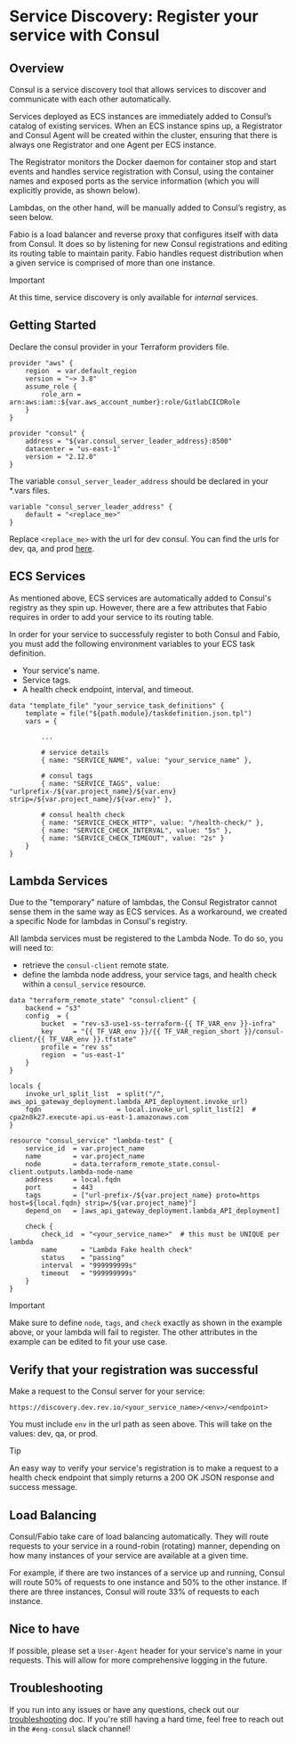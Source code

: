 # Service Discovery: Register your service with Consul

## Overview

Consul is a service discovery tool that allows services to discover and communicate with each other automatically.

Services deployed as ECS instances are immediately added to Consul’s catalog of existing services. When an ECS instance spins up, a Registrator and Consul Agent will be created within the cluster, ensuring that there is always one Registrator and one Agent per ECS instance.

The Registrator monitors the Docker daemon for container stop and start events and handles service registration with Consul, using the container names and exposed ports as the service information (which you will explicitly provide, as shown below).

Lambdas, on the other hand, will be manually added to Consul’s registry, as seen below.

Fabio is a load balancer and reverse proxy that configures itself with data from Consul. It does so by listening for new Consul registrations and editing its routing table to maintain parity. Fabio handles request distribution when a given service is comprised of more than one instance.

> [!IMPORTANT]
> At this time, service discovery is only available for *internal* services.

## Getting Started

Declare the consul provider in your Terraform providers file.

```
provider "aws" {
    region  = var.default_region
    version = "~> 3.8"
    assume_role {
        role_arn = arn:aws:iam::${var.aws_account_number}:role/GitlabCICDRole
    }
}

provider "consul" {
    address = "${var.consul_server_leader_address}:8500"
    datacenter = "us-east-1"
    version = "2.12.0"
}
```

The variable `consul_server_leader_address` should be declared in your *.vars files.

```
variable "consul_server_leader_address" {
    default = "<replace_me>"
}
```

Replace `<replace_me>` with the url for dev consul. You can find the urls for dev, qa, and prod [here]().

## ECS Services

As mentioned above, ECS services are automatically added to Consul's registry as they spin up. However, there are a few attributes that Fabio requires in order to add your service to its routing table.

In order for your service to successfuly register to both Consul and Fabio, you must add the following environment variables to your ECS task definition.

* Your service's name.
* Service tags.
* A health check endpoint, interval, and timeout.

```
data "template_file" "your_service_task_definitions" {
    template = file("${path.module}/taskdefinition.json.tpl")
    vars = {
        
        ...
        
        # service details
        { name: "SERVICE_NAME", value: "your_service_name" },
        
        # consul tags
        { name: "SERVICE_TAGS", value: "urlprefix-/${var.project_name}/${var.env} strip=/${var.project_name}/${var.env}" },

        # consul health check
        { name: "SERVICE_CHECK_HTTP", value: "/health-check/" },
        { name: "SERVICE_CHECK_INTERVAL", value: "5s" },
        { name: "SERVICE_CHECK_TIMEOUT", value: "2s" }
    }
}
```

## Lambda Services

Due to the "temporary" nature of lambdas, the Consul Registrator cannot sense them in the same way as ECS services. As a workaround, we created a specific Node for lambdas in Consul's registry.

All lambda services must be registered to the Lambda Node. To do so, you will need to:

* retrieve the `consul-client` remote state.
* define the lambda node address, your service tags, and health check within a `consul_service` resource.

```
data "terraform_remote_state" "consul-client" {
    backend = "s3"
    config  = {
        bucket  = "rev-s3-use1-ss-terraform-{{ TF_VAR_env }}-infra"
        key     = "{{ TF_VAR_env }}/{{ TF_VAR_region_short }}/consul-client/{{ TF_VAR_env }}.tfstate"
        profile = "rev ss"
        region  = "us-east-1"
    }
}

locals {
    invoke_url_split_list  = split("/", aws_api_gateway_deployment.lambda_API_deployment.invoke_url)
    fqdn                   = local.invoke_url_split_list[2]  # cpa2n8k27.execute-api.us-east-1.amazonaws.com
}

resource "consul_service" "lambda-test" {
    service_id  = var.project_name
    name        = var.project_name
    node        = data.terraform_remote_state.consul-client.outputs.lambda-node-name
    address     = local.fqdn
    port        = 443
    tags        = ["url-prefix-/${var.project_name} proto=https host=${local.fqdn} strip=/${var.project_name}"]
    depend_on   = [aws_api_gateway_deployment.lambda_API_deployment]

    check {
        check_id  = "<your_service_name>"  # this must be UNIQUE per lambda
        name      = "Lambda Fake health check"
        status    = "passing"
        interval  = "999999999s"
        timeout   = "999999999s"
    }
}
```

> [!IMPORTANT]
> Make sure to define `node`, `tags`, and `check` exactly as shown in the example above, or your lambda will fail to register. The other attributes in the example can be edited to fit your use case.

## Verify that your registration was successful

Make a request to the Consul server for your service:

`https://discovery.dev.rev.io/<your_service_name>/<env>/<endpoint>`

You must include `env` in the url path as seen above. This will take on the values: dev, qa, or prod.

> [!TIP]
> An easy way to verify your service's registration is to make a request to a health check endpoint that simply returns a 200 OK JSON response and success message.

## Load Balancing

Consul/Fabio take care of load balancing automatically. They will route requests to your service in a round-robin (rotating) manner, depending on how many instances of your service are available at a given time. 

For example, if there are two instances of a service up and running, Consul will route 50% of requests to one instance and 50% to the other instance. If there are three instances, Consul will route 33% of requests to each instance.

## Nice to have

If possible, please set a `User-Agent` header for your service's name in your requests. This will allow for more comprehensive logging in the future.

## Troubleshooting

If you run into any issues or have any questions, check out our [troubleshooting]() doc. If you're still having a hard time, feel free to reach out in the `#eng-consul` slack channel!
